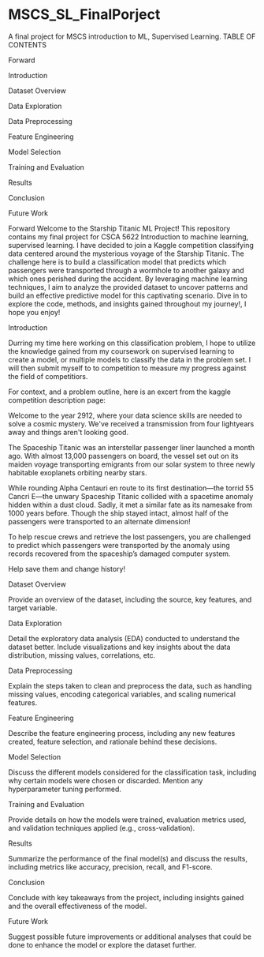 # MSCS_SL_FinalPorject
A final project for MSCS introduction to ML, Supervised Learning.
TABLE OF CONTENTS

Forward

Introduction

Dataset Overview

Data Exploration

Data Preprocessing

Feature Engineering

Model Selection

Training and Evaluation

Results

Conclusion

Future Work

Forward
Welcome to the Starship Titanic ML Project! This repository contains my final project for CSCA 5622 Introduction to machine learning, supervised learning.
I have decided to join a Kaggle competition classifying data centered around the mysterious voyage of the Starship Titanic. The challenge here is to build
a classification model that predicts which passengers were transported through a wormhole to another galaxy and which ones perished during the accident. 
By leveraging machine learning techniques, I aim to analyze the provided dataset to uncover patterns and build an effective predictive model for this 
captivating scenario. Dive in to explore the code, methods, and insights gained throughout my journey!, I hope you enjoy!

Introduction

Durring my time here working on this classification problem, I hope to utilize the knowledge gained from my coursework on supervised learning to create
a model, or multiple models to classify the data in the problem set. I will then submit myself to to competition to measure my progress against the field 
of competitiors. 

For context, and a problem outline, here is an excert from the kaggle competition description page:

Welcome to the year 2912, where your data science skills are needed to solve a cosmic mystery. We've received a transmission from four lightyears away and 
things aren't looking good.

The Spaceship Titanic was an interstellar passenger liner launched a month ago. With almost 13,000 passengers on board, the vessel set out on its maiden 
voyage transporting emigrants from our solar system to three newly habitable exoplanets orbiting nearby stars.

While rounding Alpha Centauri en route to its first destination—the torrid 55 Cancri E—the unwary Spaceship Titanic collided with a spacetime anomaly hidden
within a dust cloud. Sadly, it met a similar fate as its namesake from 1000 years before. Though the ship stayed intact, almost half of the passengers were 
transported to an alternate dimension!

To help rescue crews and retrieve the lost passengers, you are challenged to predict which passengers were transported by the anomaly using records recovered
from the spaceship’s damaged computer system.

Help save them and change history!


Dataset Overview

Provide an overview of the dataset, including the source, key features, and target variable.

Data Exploration

Detail the exploratory data analysis (EDA) conducted to understand the dataset better. Include visualizations and key insights about the data distribution, missing values, correlations, etc.

Data Preprocessing

Explain the steps taken to clean and preprocess the data, such as handling missing values, encoding categorical variables, and scaling numerical features.

Feature Engineering

Describe the feature engineering process, including any new features created, feature selection, and rationale behind these decisions.

Model Selection

Discuss the different models considered for the classification task, including why certain models were chosen or discarded. Mention any hyperparameter tuning performed.

Training and Evaluation

Provide details on how the models were trained, evaluation metrics used, and validation techniques applied (e.g., cross-validation).

Results

Summarize the performance of the final model(s) and discuss the results, including metrics like accuracy, precision, recall, and F1-score.

Conclusion

Conclude with key takeaways from the project, including insights gained and the overall effectiveness of the model.

Future Work

Suggest possible future improvements or additional analyses that could be done to enhance the model or explore the dataset further.
